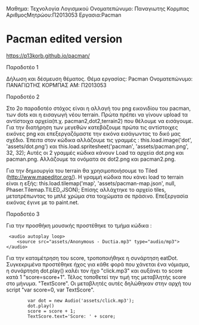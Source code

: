 Μαθημα:  Τεχνολογία Λογισμικού 
Ονοματεπώνυμο: Παναγιωτης Κορμπας
ΑριθμοςΜητρώου:Π2013053
Εργασια:Pacman

# Pacman edited version

https://p13korb.github.io/pacman/

Παραδοτέο 1

Δήλωση και δέσμευση θέματος. Θέμα εργασίας: Pacman
Ονοματεπώνυμο: ΠΑΝΑΓΙΩΤΗΣ ΚΟΡΜΠΑΣ
ΑΜ: Π2013053

Παραδοτέο 2

Στο 2ο παραδοτέο στόχος είναι η αλλαγή του png εικονιδίου του pacman, των dots και η εισαγωγή νέου terrain. Πρώτα πρέπει να γίνουν upload τα αντίστοιχα αρχεία(π.χ. pacman2,dot2,terrain2) που θέλουμε να εισάγουμε. Για την διατήρηση των μεγεθών κατεβάζουμε πρώτα τις αντίστοιχες εικόνες png και επεξεργαζόμαστε την εικόνα εισάγωντας το δικό μας σχέδιο. Έπειτα στον κώδικα αλλάζουμε τις γραμμές : this.load.image('dot', 'assets/dot.png') και this.load.spritesheet('pacman', 'assets/pacman.png', 32, 32); 
Αυτές οι 2 γραμμές κώδικα κάνουν Load τα αρχεία dot.png και pacman.png. Αλλάζουμε τα ονόματα σε dot2.png και pacman2.png.

Για την δημιουργία του terrain θα χρησιμοποιήσουμε το Tiled (http://www.mapeditor.org/). Η γραμμή κώδικα που κάνει load το terrain είναι η εξής: this.load.tilemap('map', 'assets/pacman-map.json', null, Phaser.Tilemap.TILED_JSON);
Επίσης αλλάχτηκε το αρχείο tiles, μετατρέπωντας το μπλέ χρώμα στα τοιχώματα σε πράσινο. Επεξεργασία εικόνας έγινε με το paint.net.

Παραδοτέο 3

Για την προσθήκη μουσικής προστέθηκε το τμήμα κώδικα : 

     <audio autoplay loop>
        <source src="assets/Anonymous - Ductia.mp3" type="audio/mp3">
    </audio>
   
Για την καταμέτρηση του score, τροποποιήθηκε η συνάρτηση eatDot. Συγκεκριμένα προστέθηκε ήχος για κάθε φορά που χάνεται ένα νόμισμα, η συνάρτηση dot.play() καλέι τον ήχο "click.mp3" και αυξάνει το score κατά 1 "score=score+1".
Τέλος τοποθετεί την τιμή της μεταβλητής score στο μήνυμα. "TextScore". Οι μεταβλητές αυτές δηλώθηκαν στην αρχή του script "var score=0, var TextScore".

            var dot = new Audio('assets/click.mp3');
            dot.play()
            score = score + 1;
            TextScore.text='Score: ' + score;




